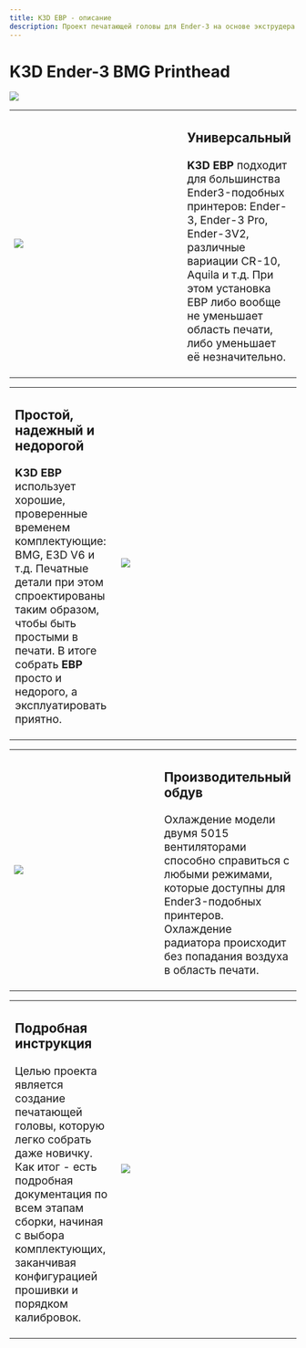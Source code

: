 ```yaml
---
title: K3D EBP - описание
description: Проект печатающей головы для Ender-3 на основе экструдера BMG
---
```


# K3D Ender-3 BMG Printhead

![](pics/ebp_index.png)

<table>
  <tbody>
    <tr>
      <td width=300 style="vertical-align: middle"><img src="./pics/ebp_e3.png"></td>
      <td style="vertical-align: middle; font-size: 1.2em">
      <h3>Универсальный</h3>
      <p><b>K3D EBP</b> подходит для большинства Ender3-подобных принтеров: Ender-3, Ender-3 Pro, Ender-3V2, различные вариации CR-10, Aquila и т.д. При этом установка EBP либо вообще не уменьшает область печати, либо уменьшает её незначительно.</p>
</td>
    </tr>
  </tbody>
</table>

<table>
  <tbody>
    <tr>
      <td style="vertical-align: middle; font-size: 1.2em">
      <h3>Простой, надежный и недорогой</h3>
      <p><b>K3D EBP</b> использует хорошие, проверенные временем комплектующие: BMG, E3D V6 и т.д. Печатные детали при этом спроектированы таким образом, чтобы быть простыми в печати. В итоге собрать <b>EBP</b> просто и недорого, а эксплуатировать приятно.</p>
      </td>
      <td width=300 style="vertical-align: middle"><img src="./pics/ebp_bmg.png"></td>
    </tr>
  </tbody>
</table>

<table>
  <tbody>
    <tr>
      <td width=300 style="vertical-align: middle"><img src="./pics/ebp_cooling.png"></td>
      <td style="vertical-align: middle; font-size: 1.2em">
      <h3>Производительный обдув</h3>
      <p>Охлаждение модели двумя 5015 вентиляторами способно справиться с любыми режимами, которые доступны для Ender3-подобных принтеров. Охлаждение радиатора происходит без попадания воздуха в область печати.</p>
</td>
    </tr>
  </tbody>
</table>

<table>
  <tbody>
    <tr>
      <td style="vertical-align: middle; font-size: 1.2em">
      <h3>Подробная инструкция</h3>
      <p>Целью проекта является создание печатающей головы, которую легко собрать даже новичку. Как итог - есть подробная документация по всем этапам сборки, начиная с выбора комплектующих, заканчивая конфигурацией прошивки и порядком калибровок.</p>
      </td>
      <td width=300 style="vertical-align: middle"><img src="./pics/ebp_guide.png"></td>
    </tr>
  </tbody>
</table>